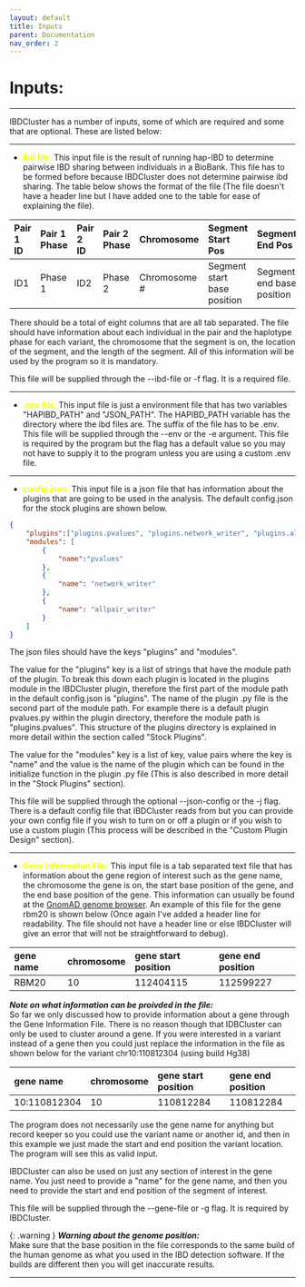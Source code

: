 ```yaml
---
layout: default 
title: Inputs
parent: Documentation
nav_order: 2
---
```

# Inputs:
---
IBDCluster has a number of inputs, some of which are required and some that are optional. These are listed below:

---

* <span style="color: #F0FF00">**ibd file**:</span> This input file is the result of running hap-IBD to determine pairwise IBD sharing between individuals in a BioBank. This file has to be formed before because IBDCluster does not determine pairwise ibd sharing. The table below shows the format of the file (The file doesn't have a header line but I have added one to the table for ease of explaining the file).

| Pair 1 ID | Pair 1 Phase | Pair 2 ID | Pair 2 Phase | Chromosome | Segment Start Pos | Segment End Pos | Segment Length (cM) |
|:----------|:-------------|:----------|:-------------|:-----------|:------------------|:----------------|:---------------|
| ID1   | Phase 1 | ID2 | Phase 2 | Chromosome # | Segment start base position | Segment end base position | Segment length |

There should be a total of eight columns that are all tab separated. The file should have information about each individual in the pair and the haplotype phase for each variant, the chromosome that the segment is on, the location of the segment, and the length of the segment. All of this information will be used by the program so it is mandatory. 

This file will be supplied through the --ibd-file or -f flag. It is a required file.

---

* <span style="color: #F0FF00">**.env file**:</span> This input file is just a environment file that has two variables "HAPIBD_PATH" and "JSON_PATH". The HAPIBD_PATH variable has the directory where the ibd files are. The suffix of the file has to be .env. This file will be supplied through the --env or the -e argument. This file is required by the program but the flag has a default value so you may not have to supply it to the program unless you are using a custom .env file.

---

* <span style="color: #F0FF00">**config.json**:</span> This input file is a json file that has information about the plugins that are going to be used in the analysis. The default config.json for the stock plugins are shown below. 

```json
{
    "plugins":["plugins.pvalues", "plugins.network_writer", "plugins.allpair_writer"],
    "modules": [
        {
            "name":"pvalues"
        },
        {
            "name": "network_writer"
        },
        {
            "name": "allpair_writer"
        }
    ]
}
```
The json files should have the keys "plugins" and "modules". 

The value for the "plugins" key is a list of strings that have the module path of the plugin. To break this down each plugin is located in the plugins module in the IBDCluster plugin, therefore the first part of the module path in the default config.json is "plugins". The name of the plugin .py file is the second part of the module path. For example there is a default plugin pvalues.py within the plugin directory, therefore the module path is "plugins.pvalues".  This structure of the plugins directory is explained in more detail within the section called "Stock Plugins". 

The value for the "modules" key is a list of key, value pairs where the key is "name" and the value is the name of the plugin which can be found in the initialize function in the plugin .py file (This is also described in more detail in the "Stock Plugins" section). 

This file will be supplied through the optional --json-config or the -j flag. There is a default config file that IBDCluster reads from but you can provide your own config file if you wish to turn on or off a plugin or if you wish to use a custom plugin (This process will be described in the "Custom Plugin Design" section).

---
* <span style="color: #F0FF00">**Gene Information File**:</span> This input file is a tab separated text file that has information about the gene region of interest such as the gene name, the chromosome the gene is on, the start base position of the gene, and the end base position of the gene. This information can usually be found at the [GnomAD genome browser](https://gnomad.broadinstitute.org/). An example of this file for the gene rbm20 is shown below (Once again I've added a header line for readability. The file should not have a header line or else IBDCluster will give an error that will not be straightforward to debug). 

| gene name | chromosome | gene start position | gene end position |
|:----------|:-----------|:--------------------|:------------------|
|   RBM20   |     10     |      112404115      |      112599227    |

***Note on what information can be proivded in the file:*** <br>
So far we only discussed how to provide information about a gene through the Gene Information File. There is no reason though that IDBCluster can only be used to cluster around a gene. If you were interested in a variant instead of a gene then you could just replace the information in the file as shown below for the variant chr10:110812304 (using build Hg38) 

|     gene name    | chromosome | gene start position | gene end position |
|:-----------------|:-----------|:--------------------|:------------------|
|   10:110812304   |     10     |      110812284      |      110812284    | 

The program does not necessarily use the gene name for anything but record keeper so you could use the variant name or another id, and then in this example we just made the start and end position the variant location. The program will see this as valid input.

IBDCluster can also be used on just any section of interest in the gene name. You just need to provide a "name" for the gene name, and then you need to provide the start and end position of the segment of interest.

This file will be supplied through the --gene-file or -g flag. It is required by IBDCluster. 

{: .warning }
***Warning about the genome position:***<br>
Make sure that the base position in the file corresponds to the same build of the human genome as what you used in the IBD detection software. If the builds are different then you will get inaccurate results.

---
